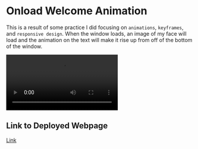 # Onload Welcome Animation
This is a result of some practice I did focusing on ```animations```, ```keyframes```, and ```responsive design```. When the window loads, an image of my face will load and the animation on the text will make it rise up from off of the bottom of the window.


![screenshot of deployed portfolio start screen](/assets/images/screenrecord.mov)

## Link to Deployed Webpage
<a href="https://ryanharrishtx.github.io/password-generator">Link</a>